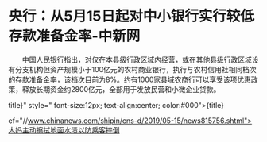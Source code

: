 # 央行：从5月15日起对中小银行实行较低存款准备金率-中新网

　　中国人民银行指出，对仅在本县级行政区域内经营，或在其他县级行政区域设有分支机构但资产规模小于100亿元的农村商业银行，执行与农村信用社相同档次的存款准备金率，该档次目前为8%。约有1000家县域农商行可以享受该项优惠政策，释放长期资金约2800亿元，全部用于发放民营和小微企业贷款。

title}" style=" font-size:12px; text-align:center; color:#000">{title}

ef="//www.chinanews.com/shipin/cns-d/2019/05-15/news815756.shtml">大妈主动擦拭地面水渍以防乘客摔倒
